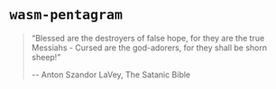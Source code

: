 # `wasm-pentagram`

> “Blessed are the destroyers of false hope, for they are the true Messiahs - Cursed are the god-adorers, for they shall be shorn sheep!”
>
> -- Anton Szandor LaVey, The Satanic Bible
